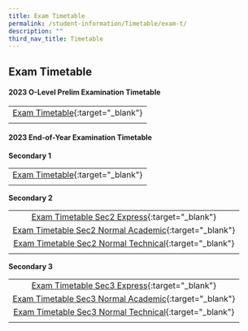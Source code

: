 ```yaml
---
title: Exam Timetable
permalink: /student-information/Timetable/exam-t/
description: ""
third_nav_title: Timetable
---
```

## Exam Timetable
#### 2023 O-Level Prelim Examination Timetable
|  |
|:---:|
| [Exam Timetable](/files/o%20level%20prelim%20timetable.pdf){:target="_blank"} |
|  |

#### 2023 End-of-Year Examination Timetable

**Secondary 1**

|  |
|:---:|
| [Exam Timetable](/files/EXAM/eoy%20timetable_2023_sec%201_v2.pdf){:target="_blank"} |
|  |

**Secondary 2**

|  |
|:---:|
| [Exam Timetable Sec2 Express](/files/EXAM/eoy%20timetable_2023_2exp_v2.pdf){:target="_blank"} |
| [Exam Timetable Sec2 Normal Academic](/files/EXAM/eoy%20timetable_2023_2na_v2.pdf){:target="_blank"} |
| [Exam Timetable Sec2 Normal Technical](/files/EXAM/eoy%20timetable_2023_2nt_v2.pdf){:target="_blank"} |
|  |

**Secondary 3**

|  |
|:---:|
| [Exam Timetable Sec3 Express](/files/EXAM/eoy%20timetable_2023_3exp_v2.pdf){:target="_blank"} |
| [Exam Timetable Sec3 Normal Academic](/files/EXAM/eoy%20timetable_2023_3na_v2.pdf){:target="_blank"} |
| [Exam Timetable Sec3 Normal Technical](/files/EXAM/eoy%20timetable_2023_3nt_v2.pdf){:target="_blank"} |
|  |